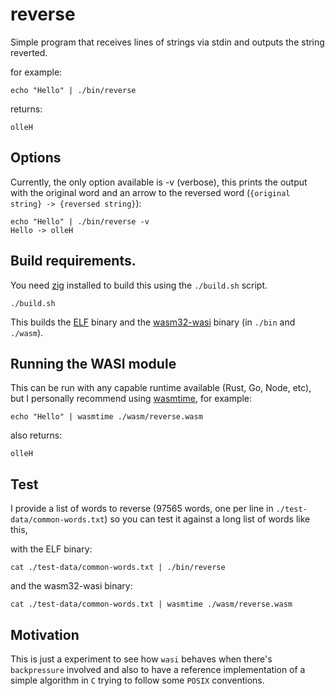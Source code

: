 # reverse

Simple program that receives lines of strings via stdin and outputs the string reverted.

for example:

```
echo "Hello" | ./bin/reverse
```
returns:
```
olleH
```

## Options
Currently, the only option available is -v (verbose), this prints the output with the original word and an arrow to the reversed word (`{original string} -> {reversed string}`):

```
echo "Hello" | ./bin/reverse -v
Hello -> olleH
```

## Build requirements.

You need [zig](https://ziglang.org/) installed to build this using the `./build.sh` script.

```
./build.sh
```

This builds the [ELF](https://en.wikipedia.org/wiki/Executable_and_Linkable_Format) binary and the [wasm32-wasi](https://wasi.dev/) binary (in `./bin` and `./wasm`).

## Running the WASI module

This can be run with any capable runtime available (Rust, Go, Node, etc), but I personally recommend using [wasmtime](https://wasmtime.dev/), for example:

```
echo "Hello" | wasmtime ./wasm/reverse.wasm
```
also returns:
```
olleH
```

## Test

I provide a list of words to reverse (97565 words, one per line in `./test-data/common-words.txt`) so you can test it against a long list of words like this,

with the ELF binary:
```
cat ./test-data/common-words.txt | ./bin/reverse
```

and the wasm32-wasi binary:
```
cat ./test-data/common-words.txt | wasmtime ./wasm/reverse.wasm
```

## Motivation

This is just a experiment to see how `wasi` behaves when there's `backpressure` involved and also to have a reference implementation of a simple algorithm in `C` trying to follow some `POSIX` conventions.